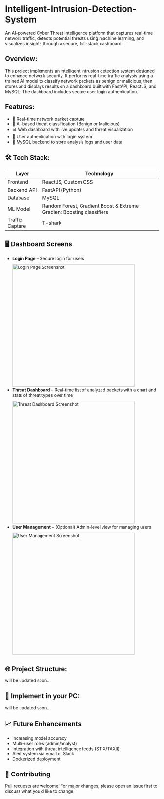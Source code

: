 <h1>Intelligent-Intrusion-Detection-System</h1>

<p>An AI-powered Cyber Threat Intelligence platform that captures real-time network traffic, detects potential threats using machine learning, and visualizes insights through a secure, full-stack dashboard.</p>

<h2>Overview:</h2>
<p>This project implements an intelligent intrusion detection system designed to enhance network security. It performs real-time traffic analysis using a trained AI model to classify network packets as benign or malicious, then stores and displays results on a dashboard built with FastAPI, ReactJS, and MySQL. The dashboard includes secure user login authentication.</p>
<h2>Features:</h2>
<ul>
  <li>🔴 Real-time network packet capture</li>

  <li>🤖 AI-based threat classification (Benign or Malicious)</li>

  <li>📊 Web dashboard with live updates and threat visualization</li>

  <li>🔐 User authentication with login system</li>

  <li>💾 MySQL backend to store analysis logs and user data</li>
</ul>

<h2>🛠️ Tech Stack:</h2>
<table>
  <thead>
    <tr>
      <th>Layer</th>
      <th>Technology</th>
    </tr>
  </thead>
  <tbody>
    <tr>
      <td>Frontend</td>
      <td>ReactJS, Custom CSS</td>
    </tr>
    <tr>
      <td>Backend API</td>
      <td>FastAPI (Python)</td>
    </tr>
    <tr>
      <td>Database</td>
      <td>MySQL</td>
    </tr>
    <tr>
      <td>ML Model</td>
      <td>Random Forest, Gradient Boost & Extreme Gradient Boosting classifiers</td>
    </tr>
    <tr>
      <td>Traffic Capture</td>
      <td>T-shark</td>
    </tr>
  </tbody>
</table>

<h2>🖥️ Dashboard Screens</h2>
<ul>
  <li>
    <strong>Login Page</strong> – Secure login for users<br>
    <img src="https://drive.google.com/uc?export=view&id=1hwu79r-2GSn7HNJ6FKfp8XdBrNZa8jFk" alt="Login Page Screenshot" width="400" style="margin-top:10px;">
  </li>
  <li>
    <strong>Threat Dashboard</strong> – Real-time list of analyzed packets with a chart and stats of threat types over time<br>
    <img src="https://drive.google.com/uc?export=view&id=1nak1jvzgprrg7W9OtLfjyD0DQRgCnk4d" alt="Threat Dashboard Screenshot" width="400" style="margin-top:10px;">
  </li>
  <li>
    <strong>User Management</strong> – (Optional) Admin-level view for managing users<br>
    <img src="https://drive.google.com/uc?export=view&id=14pru7p4K-d0xoTEzBjA-KX9Q8bMhOSl3" alt="User Management Screenshot" width="400" style="margin-top:10px;">
  </li>
</ul>

<h2>🌐 Project Structure:</h2>
<p>will be updated soon...</p>

<h2>🌱 Implement in your PC:</h2>
<p>will be updated soon...</p>

<h2>📈 Future Enhancements</h2>
<ul>
  <li>Increasing model accuracy</li>
  <li>Multi-user roles (admin/analyst)</li>
  <li>Integration with threat intelligence feeds (STIX/TAXII)</li>
  <li>Alert system via email or Slack</li>
  <li>Dockerized deployment</li>
</ul>

<h2>🤝 Contributing</h2>
<p>
  Pull requests are welcome! For major changes, please open an issue first to discuss what you'd like to change.
</p>
